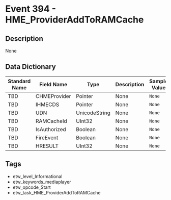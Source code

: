 # Event 394 - HME_ProviderAddToRAMCache

## Description
None

## Data Dictionary
|Standard Name|Field Name|Type|Description|Sample Value|
|---|---|---|---|---|
|TBD|CHMEProvider|Pointer|None|`None`|
|TBD|IHMECDS|Pointer|None|`None`|
|TBD|UDN|UnicodeString|None|`None`|
|TBD|RAMCacheId|UInt32|None|`None`|
|TBD|IsAuthorized|Boolean|None|`None`|
|TBD|FireEvent|Boolean|None|`None`|
|TBD|HRESULT|UInt32|None|`None`|

## Tags
* etw_level_Informational
* etw_keywords_mediaplayer
* etw_opcode_Start
* etw_task_HME_ProviderAddToRAMCache